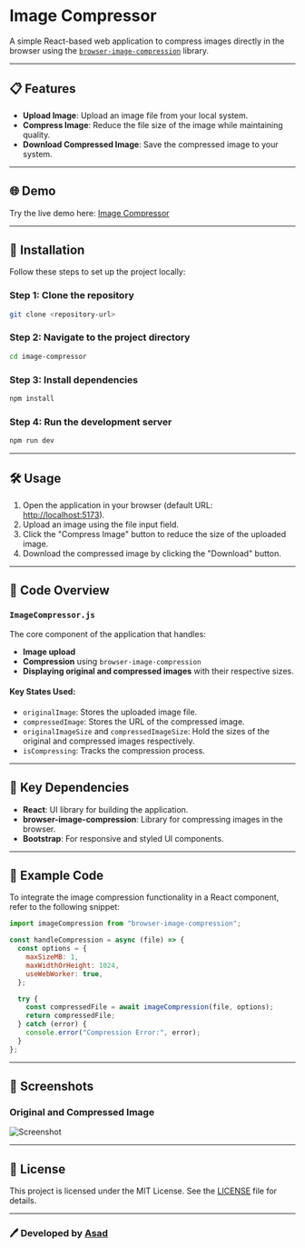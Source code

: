 # Image Compressor

A simple React-based web application to compress images directly in the browser using the [`browser-image-compression`](https://www.npmjs.com/package/browser-image-compression) library.

---

## 📋 Features

- **Upload Image**: Upload an image file from your local system.
- **Compress Image**: Reduce the file size of the image while maintaining quality.
- **Download Compressed Image**: Save the compressed image to your system.

---

## 🌐 Demo

Try the live demo here: [Image Compressor](https://image-compressor-lemon-three.vercel.app/)

---

## 🚀 Installation

Follow these steps to set up the project locally:

### Step 1: Clone the repository
```bash
git clone <repository-url>
```

### Step 2: Navigate to the project directory
```bash
cd image-compressor
```

### Step 3: Install dependencies
```bash
npm install
```

### Step 4: Run the development server
```bash
npm run dev
```

---

## 🛠️ Usage

1. Open the application in your browser (default URL: [http://localhost:5173](http://localhost:5173)).
2. Upload an image using the file input field.
3. Click the "Compress Image" button to reduce the size of the uploaded image.
4. Download the compressed image by clicking the "Download" button.

---

## 📂 Code Overview

### `ImageCompressor.js`

The core component of the application that handles:
- **Image upload**
- **Compression** using `browser-image-compression`
- **Displaying original and compressed images** with their respective sizes.

#### Key States Used:
- `originalImage`: Stores the uploaded image file.
- `compressedImage`: Stores the URL of the compressed image.
- `originalImageSize` and `compressedImageSize`: Hold the sizes of the original and compressed images respectively.
- `isCompressing`: Tracks the compression process.

---

## 🧩 Key Dependencies

- **React**: UI library for building the application.
- **browser-image-compression**: Library for compressing images in the browser.
- **Bootstrap**: For responsive and styled UI components.

---

## 📌 Example Code

To integrate the image compression functionality in a React component, refer to the following snippet:

```javascript
import imageCompression from "browser-image-compression";

const handleCompression = async (file) => {
  const options = {
    maxSizeMB: 1,
    maxWidthOrHeight: 1024,
    useWebWorker: true,
  };

  try {
    const compressedFile = await imageCompression(file, options);
    return compressedFile;
  } catch (error) {
    console.error("Compression Error:", error);
  }
};
```

---

## 📸 Screenshots

### Original and Compressed Image
![Screenshot](https://via.placeholder.com/800x400?text=Original+and+Compressed+Image)

---

## 📜 License

This project is licensed under the MIT License. See the [LICENSE](LICENSE) file for details.

---

### 🖊️ Developed by [Asad](#)
